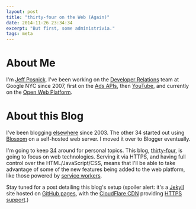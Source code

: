 ```yaml
---
layout: post
title: "thirty-four on the Web (Again)"
date: 2014-11-26 23:34:34
excerpt: "But first, some administrivia."
tags: meta
---
```


# About Me
I'm [Jeff Posnick](https://twitter.com/jeffposnick).
I've been working on the [Developer Relations](https://developers.google.com/careers/) team at Google NYC since 2007, first on the [Ads APIs](https://developers.google.com/adwords/api/), then [YouTube](https://developers.google.com/youtube/), and currently on the [Open Web Platform](http://www.webplatform.org/).

# About this Blog
I've been blogging [elsewhere](http://thirtyfour.blogspot.com/) since 2003.
The other 34 started out using [Blosxom](http://en.wikipedia.org/wiki/Blosxom) on a self-hosted web server.
I moved it over to Blogger eventually.

I'm going to keep [34](http://thirtyfour.blogspot.com/) around for personal topics.
This blog, [thirty-four](https://jeffy.info/), is going to focus on web technologies.
Serving it via HTTPS, and having full control over the HTML/JavaScript/CSS, means that I'll be able to take advantage of some of the new features being added to the web platform, like those powered by [service workers](https://slightlyoff.github.io/ServiceWorker/spec/service_worker/index.html).

Stay tuned for a post detailing this blog's setup (spoiler alert: it's a [Jekyll](http://jekyllrb.com/) site hosted on [GitHub pages](https://help.github.com/categories/github-pages-basics/), with the [CloudFlare CDN](https://www.cloudflare.com/) providing [HTTPS support](http://blog.cloudflare.com/easiest-ssl-ever-now-included-automatically-w/).)

